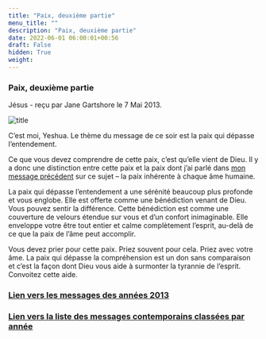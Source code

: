 ```yaml
---
title: "Paix, deuxième partie"
menu_title: ""
description: "Paix, deuxième partie"
date: 2022-06-01 06:00:01+00:56
draft: False
hidden: True
weight:
---
```

### Paix, deuxième partie

Jésus - reçu par Jane Gartshore le 7 Mai 2013.

![title](/fr-contemporary-messages/fr-contemporary-messages-by-date-order/fr-contemporary-messages-2013/fr-2013-paix-interieure-3-2013.jpg)

C’est moi, Yeshua. Le thème du message de ce soir est la paix qui dépasse l’entendement.

Ce que vous devez comprendre de cette paix, c’est qu’elle vient de Dieu. Il y a donc une distinction entre cette paix et la paix dont j’ai parlé dans [mon message précédent](/fr-contemporary-messages/fr-contemporary-messages-by-date-order/fr-contemporary-messages-2013/fr-2013-4-30-1-jg-jesus/) sur ce sujet – la paix inhérente à chaque âme humaine.

La paix qui dépasse l’entendement a une sérénité beaucoup plus profonde et vous englobe. Elle est offerte comme une bénédiction venant de Dieu. Vous pouvez sentir la différence. Cette bénédiction est comme une couverture de velours étendue sur vous et d’un confort inimaginable. Elle enveloppe votre être tout entier et calme complètement l’esprit, au-delà de ce que la paix de l’âme peut accomplir.

Vous devez prier pour cette paix. Priez souvent pour cela. Priez avec votre âme. La paix qui dépasse la compréhension est un don sans comparaison et c’est la façon dont Dieu vous aide à surmonter la tyrannie de l’esprit. Convoitez cette aide.

### [**Lien vers les messages des années 2013**](/fr-contemporary-messages/fr-contemporary-messages-by-date-order/fr-contemporary-messages-2013/)

### [**Lien vers la liste des messages contemporains classées par année**](/fr-contemporary-messages/fr-contemporary-messages-by-date-order/)
